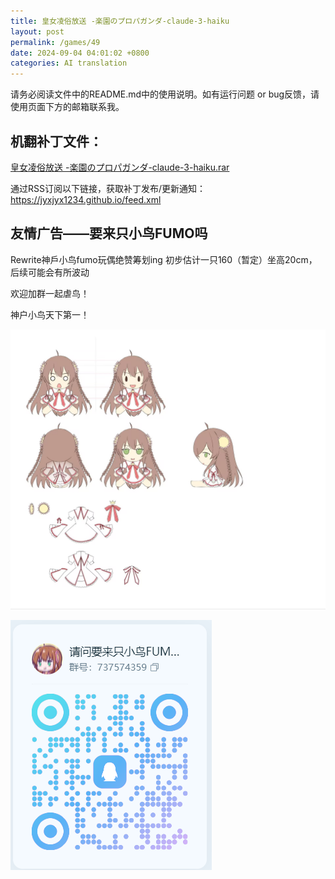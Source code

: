 ```yaml
---
title: 皇女凌俗放送 -楽園のプロパガンダ-claude-3-haiku
layout: post
permalink: /games/49
date: 2024-09-04 04:01:02 +0800
categories: AI translation
---
```



请务必阅读文件中的README.md中的使用说明。如有运行问题 or bug反馈，请使用页面下方的邮箱联系我。

## 机翻补丁文件：

[皇女凌俗放送 -楽園のプロパガンダ-claude-3-haiku.rar](../resources/%E7%9A%87%E5%A5%B3%E5%87%8C%E4%BF%97%E6%94%BE%E9%80%81%20-%E6%A5%BD%E5%9C%92%E3%81%AE%E3%83%97%E3%83%AD%E3%83%91%E3%82%AC%E3%83%B3%E3%83%80-claude-3-haiku.rar)

 

通过RSS订阅以下链接，获取补丁发布/更新通知：https://jyxjyx1234.github.io/feed.xml

## 友情广告——要来只小鸟FUMO吗

Rewrite神戶小鸟fumo玩偶绝赞筹划ing 初步估计一只160（暂定）坐高20cm，后续可能会有所波动

欢迎加群一起虐鸟！

神户小鸟天下第一！

![稿图.png](image/广告/小鸟稿图.png)

![群号.png](image/广告/群号.png)
